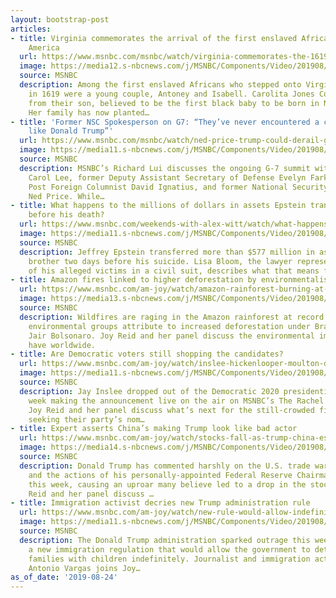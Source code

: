 ```yaml
---
layout: bootstrap-post
articles:
- title: Virginia commemorates the arrival of the first enslaved Africans in North
    America
  url: https://www.msnbc.com/msnbc/watch/virginia-commemorates-the-1619-arrival-of-the-first-enslaved-africans-in-north-america-67368005971
  image: https://media12.s-nbcnews.com/j/MSNBC/Components/Video/201908/n_msnbc_enslavedAfricans1619_190824_1920x1080.nbcnews-fp-1200-630.jpg
  source: MSNBC
  description: Among the first enslaved Africans who stepped onto Virginia’s shores
    in 1619 were a young couple, Antoney and Isabell. Carolita Jones Cope is descended
    from their son, believed to be the first black baby to be born in North America.
    Her family has now planted…
- title: 'Former NSC Spokesperson on G7: “They’ve never encountered a challenge quite
    like Donald Trump”'
  url: https://www.msnbc.com/msnbc/watch/ned-price-trump-could-derail-g-7-summit-67410501965
  image: https://media11.s-nbcnews.com/j/MSNBC/Components/Video/201908/n_lui_G7Summit_190824_1920x1080.nbcnews-fp-1200-630.jpg
  source: MSNBC
  description: MSNBC’s Richard Lui discusses the ongoing G-7 summit with correspondent
    Carol Lee, former Deputy Assistant Secretary of Defense Evelyn Farkas, Washington
    Post Foreign Columnist David Ignatius, and former National Security Council spokesperson
    Ned Price. While…
- title: What happens to the millions of dollars in assets Epstein transferred right
    before his death?
  url: https://www.msnbc.com/weekends-with-alex-witt/watch/what-happens-to-the-millions-of-dollars-in-assets-jeffrey-epstein-transferred-days-before-his-suicide-67366469839
  image: https://media11.s-nbcnews.com/j/MSNBC/Components/Video/201908/n_witt_brk_epsteinassets_190824_1920x1080.nbcnews-fp-1200-630.jpg
  source: MSNBC
  description: Jeffrey Epstein transferred more than $577 million in assets to his
    brother two days before his suicide. Lisa Bloom, the lawyer representing several
    of his alleged victims in a civil suit, describes what that means for the case.
- title: Amazon fires linked to higher deforestation by environmentalists
  url: https://www.msnbc.com/am-joy/watch/amazon-rainforest-burning-at-record-rates-67362885821
  image: https://media13.s-nbcnews.com/j/MSNBC/Components/Video/201908/n_joy_amazon_190824_1920x1080.nbcnews-fp-1200-630.jpg
  source: MSNBC
  description: Wildfires are raging in the Amazon rainforest at record rates, which
    environmental groups attribute to increased deforestation under Brazil’s president,
    Jair Bolsonaro. Joy Reid and her panel discuss the environmental impact this could
    have worldwide.
- title: Are Democratic voters still shopping the candidates?
  url: https://www.msnbc.com/am-joy/watch/inslee-hickenlooper-moulton-drop-out-of-2020-race-67362373742
  image: https://media11.s-nbcnews.com/j/MSNBC/Components/Video/201908/n_joy_dems2020_190824_1920x1080.nbcnews-fp-1200-630.jpg
  source: MSNBC
  description: Jay Inslee dropped out of the Democratic 2020 presidential race this
    week making the announcement live on the air on MSNBC’s The Rachel Maddow Show.
    Joy Reid and her panel discuss what’s next for the still-crowded field of candidates
    seeking their party’s nom…
- title: Expert asserts China’s making Trump look like bad actor
  url: https://www.msnbc.com/am-joy/watch/stocks-fall-as-trump-china-escalate-trade-war-67362885506
  image: https://media14.s-nbcnews.com/j/MSNBC/Components/Video/201908/n_joy_tradewar_190824_1920x1080.nbcnews-fp-1200-630.jpg
  source: MSNBC
  description: Donald Trump has commented harshly on the U.S. trade war with China
    and the actions of his personally-appointed Federal Reserve Chairman Jerome Powell
    this week, causing an uproar many believe led to a drop in the stock market. Joy
    Reid and her panel discuss …
- title: Immigration activist decries new Trump administration rule
  url: https://www.msnbc.com/am-joy/watch/new-rule-would-allow-indefinite-detention-of-immigrant-families-67360837687
  image: https://media11.s-nbcnews.com/j/MSNBC/Components/Video/201908/n_joy_immigration_190824_1920x1080.nbcnews-fp-1200-630.jpg
  source: MSNBC
  description: The Donald Trump administration sparked outrage this week when it announced
    a new immigration regulation that would allow the government to detain immigrant
    families with children indefinitely. Journalist and immigration activist Jose
    Antonio Vargas joins Joy…
as_of_date: '2019-08-24'
---
```


